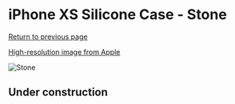 # iPhone XS Silicone Case - Stone

[Return to previous page](/iphone_x)

[High-resolution image from Apple](https://store.storeimages.cdn-apple.com/8756/as-images.apple.com/is/MRWJ2?wid=4500&hei=4500&fmt=png)

<div style="width: 500px"><img src="/everyphone/MRWJ2.png" alt="Stone"></div>

## Under construction
